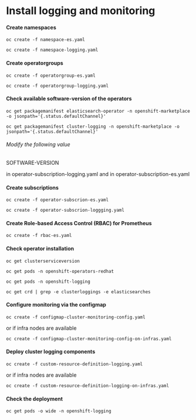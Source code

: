 # Install logging and monitoring

#### Create namespaces
```
oc create -f namespace-es.yaml
```
```
oc create -f namespace-logging.yaml
```
#### Create operatorgroups
```
oc create -f operatorgroup-es.yaml
```
```
oc create -f operatorgroup-logging.yaml
```
#### Check available software-version of the operators
```
oc get packagemanifest elasticsearch-operator -n openshift-marketplace -o jsonpath='{.status.defaultChannel}'
```
```
oc get packagemanifest cluster-logging -n openshift-marketplace -o jsonpath='{.status.defaultChannel}'
```
###### Modify the following value
SOFTWARE-VERSION

in operator-subscription-logging.yaml
and 
in operator-subscription-es.yaml

#### Create subscriptions
```
oc create -f operator-subscrion-es.yaml
```
```
oc create -f operator-subscrion-loggging.yaml
```

#### Create Role-based Access Control (RBAC) for Prometheus
```
oc create -f rbac-es.yaml
```

#### Check operator installation
```
oc get clusterserviceversion
```
```
oc get pods -n openshift-operators-redhat
```
```
oc get pods -n openshift-logging
```
```
oc get crd | grep -e clusterloggings -e elasticsearches
```

#### Configure monitoring via the configmap
```
oc create -f configmap-cluster-monitoring-config.yaml
```
or if infra nodes are available
```
oc create -f configmap-cluster-monitoring-config-on-infras.yaml
```

#### Deploy cluster logging components 
```
oc create -f custom-resource-definition-logging.yaml
```
or if infra nodes are available
```
oc create -f custom-resource-definition-logging-on-infras.yaml
```

#### Check the deployment
```
oc get pods -o wide -n openshift-logging
```
